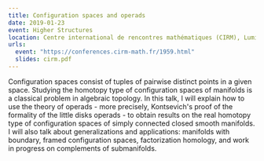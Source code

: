 ```yaml
---
title: Configuration spaces and operads
date: 2019-01-23
event: Higher Structures
location: Centre international de rencontres mathématiques (CIRM), Luminy
urls:
  event: "https://conferences.cirm-math.fr/1959.html"
  slides: cirm.pdf
---
```


Configuration spaces consist of tuples of pairwise distinct points in a given space. Studying the homotopy type of configuration spaces of manifolds is a classical problem in algebraic topology. In this talk, I will explain how to use the theory of operads - more precisely, Kontsevich's proof of the formality of the little disks operads - to obtain results on the real homotopy type of configuration spaces of simply connected closed smooth manifolds. I will also talk about generalizations and applications: manifolds with boundary, framed configuration spaces, factorization homology, and work in progress on complements of submanifolds.
